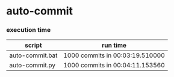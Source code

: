 # auto-commit

### execution time 

| script | run time |
| ------ | -------- |
| auto-commit.bat | 1000 commits in 00:03:19.510000  |
| auto-commit.py | 1000 commits in 00:04:11.153560 |
